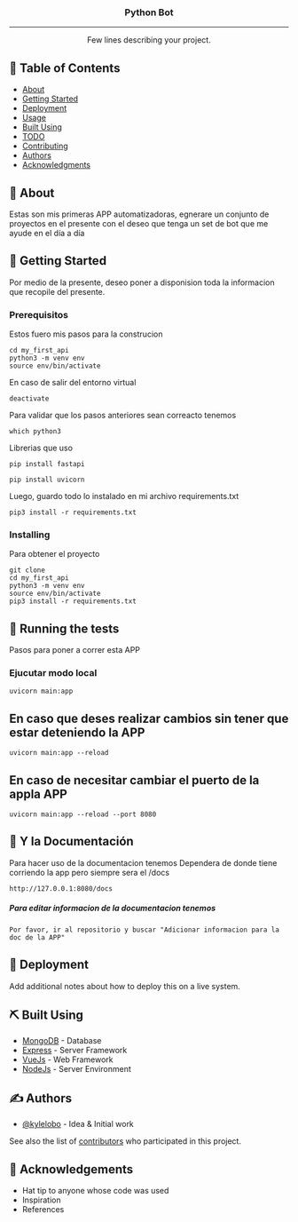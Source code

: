 <h3 align="center">Python Bot</h3>

---

<p align="center"> Few lines describing your project.
    <br> 
</p>

## 📝 Table of Contents

- [About](#about)
- [Getting Started](#getting_started)
- [Deployment](#deployment)
- [Usage](#usage)
- [Built Using](#built_using)
- [TODO](../TODO.md)
- [Contributing](../CONTRIBUTING.md)
- [Authors](#authors)
- [Acknowledgments](#acknowledgement)

## 🧐 About <a name = "about"></a>

Estas son mis primeras APP automatizadoras, egnerare un conjunto de proyectos en el presente con el deseo que tenga un set de bot que me ayude en el día a día

## 🏁 Getting Started <a name = "getting_started"></a>

Por medio de la presente, deseo poner a disponision toda la informacion que recopile del presente.

### Prerequisitos

Estos fuero mis pasos para la construcion

```
cd my_first_api
python3 -m venv env
source env/bin/activate
```

En caso de salir del entorno virtual

```
deactivate
```

Para validar que los pasos anteriores sean correacto tenemos

```
which python3
```

Librerias que uso

```
pip install fastapi
```

```
pip install uvicorn
```

Luego, guardo todo lo instalado en mi archivo requirements.txt

```
pip3 install -r requirements.txt
```

### Installing

Para obtener el proyecto

```
git clone
cd my_first_api
python3 -m venv env
source env/bin/activate
pip3 install -r requirements.txt
```

## 🔧 Running the tests <a name = "tests"></a>

Pasos para poner a correr esta APP

### Ejucutar modo local

```
uvicorn main:app
```

## En caso que deses realizar cambios sin tener que estar deteniendo la APP

```
uvicorn main:app --reload
```

## En caso de necesitar cambiar el puerto de la appla APP

```
uvicorn main:app --reload --port 8080
```

## 🎈 Y la Documentación <a name="usage"></a>

Para hacer uso de la documentacion tenemos
Dependera de donde tiene corriendo la app pero siempre sera el /docs

```
http://127.0.0.1:8080/docs
```

##### Para editar informacion de la documentacion tenemos

```
Por favor, ir al repositorio y buscar "Adicionar informacion para la doc de la APP"
```

## 🚀 Deployment <a name = "deployment"></a>

Add additional notes about how to deploy this on a live system.

## ⛏️ Built Using <a name = "built_using"></a>

- [MongoDB](https://www.mongodb.com/) - Database
- [Express](https://expressjs.com/) - Server Framework
- [VueJs](https://vuejs.org/) - Web Framework
- [NodeJs](https://nodejs.org/en/) - Server Environment

## ✍️ Authors <a name = "authors"></a>

- [@kylelobo](https://github.com/kylelobo) - Idea & Initial work

See also the list of [contributors](https://github.com/kylelobo/The-Documentation-Compendium/contributors) who participated in this project.

## 🎉 Acknowledgements <a name = "acknowledgement"></a>

- Hat tip to anyone whose code was used
- Inspiration
- References
